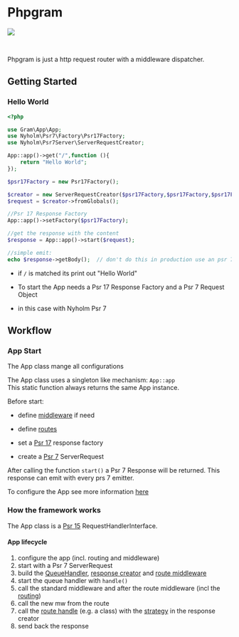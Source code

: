 # Phpgram

[![](https://gitlab.com/grammm/php-gram/phpgram/raw/master/docs/img/Feather_writing.svg.png)](https://gitlab.com/grammm/php-gram/phpgram)

<br>

Phpgram is just a http request router with a middleware dispatcher.

## Getting Started

### Hello World

````php
<?php

use Gram\App\App;
use Nyholm\Psr7\Factory\Psr17Factory;
use Nyholm\Psr7Server\ServerRequestCreator;

App::app()->get("/",function (){
	return "Hello World";
});

$psr17Factory = new Psr17Factory();

$creator = new ServerRequestCreator($psr17Factory,$psr17Factory,$psr17Factory,$psr17Factory);
$request = $creator->fromGlobals();

//Psr 17 Response Factory
App::app()->setFactory($psr17Factory);

//get the response with the content
$response = App::app()->start($request);

//simple emit:
echo $response->getBody(); 	// don't do this in production use an psr 7 emitter!
````

- if `/` is matched its print out "Hello World"

- To start the App needs a Psr 17 Response Factory and a Psr 7 Request Object

- in this case with Nyholm Psr 7


## Workflow

### App Start

The App class mange all configurations

The App class uses a singleton like mechanism: `App::app` <br>
This static function always returns the same App instance. 

Before start:

- define [middleware](2%20mw.md) if need

- define [routes](1%20routes.md)

- set a [Psr 17](https://www.php-fig.org/psr/psr-17/) response factory

- create a [Psr 7](https://www.php-fig.org/psr/psr-7/) ServerRequest


After calling the function `start()` a Psr 7 Response will be returned. This response can emit with every prs 7 emitter.

To configure the App see more information [here](0%20app.md)

### How the framework works

The App class is a [Psr 15](https://www.php-fig.org/psr/psr-15/) RequestHandlerInterface. 

#### App lifecycle

1. configure the app (incl. routing and middleware)
2. start with a Psr 7 ServerRequest
3. build the [QueueHandler](2%20mw.md#queuehandler), [response creator](3%20responsecreation.md) and [route middleware](2%20mw.md#route-middleware)
4. start the queue handler with `handle()` 
5. call the standard middleware and after the route middleware (incl the [routing](1%20routes.md))
6. call the new mw from the route
7. call the [route handle](1%20routes.md#route-handle) (e.g. a class) with the [strategy](5%20strategy.md) in the response creator
8. send back the response
